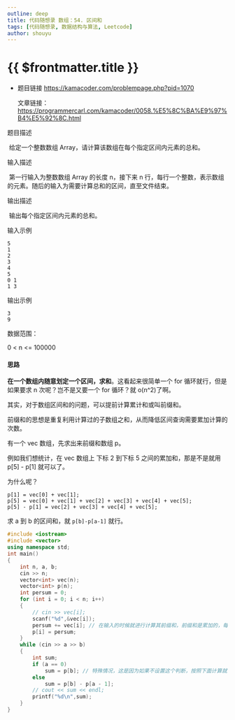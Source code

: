 ```yaml
---
outline: deep
title: 代码随想录 数组：54. 区间和
tags: [代码随想录, 数据结构与算法, Leetcode]
author: shouyu
---
```


# {{ $frontmatter.title }}

- 题目链接 https://kamacoder.com/problempage.php?pid=1070

  文章链接：https://programmercarl.com/kamacoder/0058.%E5%8C%BA%E9%97%B4%E5%92%8C.html

题目描述

​ 给定一个整数数组 Array，请计算该数组在每个指定区间内元素的总和。

输入描述

​ 第一行输入为整数数组 Array 的长度 n，接下来 n 行，每行一个整数，表示数组的元素。随后的输入为需要计算总和的区间，直至文件结束。

输出描述

​ 输出每个指定区间内元素的总和。

输入示例

```text
5
1
2
3
4
5
0 1
1 3
```

输出示例

```text
3
9
```

数据范围：

0 < n <= 100000

#### 思路

**在一个数组内随意划定一个区间，求和**。这看起来很简单一个 for 循环就行，但是如果要求 n 次呢？岂不是又要一个 for 循环？就 o(n^2)了啊。

其实，对于数组区间和的问题，可以提前计算累计和或叫前缀和。

前缀和的思想是重复利用计算过的子数组之和，从而降低区间查询需要累加计算的次数。

有一个 vec 数组，先求出来前缀和数组 p。

例如我们想统计，在 vec 数组上 下标 2 到下标 5 之间的累加和，那是不是就用 p[5] - p[1] 就可以了。

为什么呢？

```
p[1] = vec[0] + vec[1];
p[5] = vec[0] + vec[1] + vec[2] + vec[3] + vec[4] + vec[5];
p[5] - p[1] = vec[2] + vec[3] + vec[4] + vec[5];
```

求 a 到 b 的区间和，就 `p[b]-p[a-1]` 就行。

```cpp
#include <iostream>
#include <vector>
using namespace std;
int main()
{
    int n, a, b;
    cin >> n;
    vector<int> vec(n);
    vector<int> p(n);
    int persum = 0;
    for (int i = 0; i < n; i++)
    {
        // cin >> vec[i];
        scanf("%d",&vec[i]);
        persum += vec[i]; // 在输入的时候就进行计算其前缀和，前缀和是累加的，每得到一个值就把他填充到前缀和数组中
        p[i] = persum;
    }
    while (cin >> a >> b)
    {
        int sum;
        if (a == 0)
            sum = p[b]; // 特殊情况，这是因为如果不设置这个判断，按照下面计算就会出现p[0-1]，超出索引范围了
        else
            sum = p[b] - p[a - 1];
        // cout << sum << endl;
        printf("%d\n",sum);
    }
}
```

